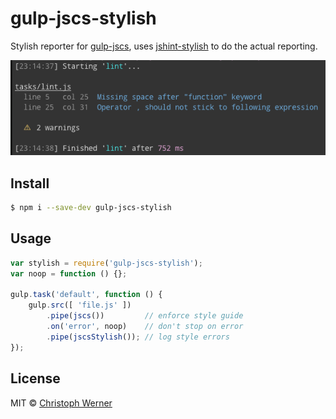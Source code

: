 # gulp-jscs-stylish

Stylish reporter for [gulp-jscs](https://github.com/jscs-dev/gulp-jscs), uses [jshint-stylish](https://github.com/sindresorhus/jshint-stylish) to do the actual reporting.

![screenshot](screenshot.png)

## Install

```sh
$ npm i --save-dev gulp-jscs-stylish
```


## Usage

```js
var stylish = require('gulp-jscs-stylish');
var noop = function () {};

gulp.task('default', function () {
	gulp.src([ 'file.js' ])
		.pipe(jscs())         // enforce style guide
		.on('error', noop)    // don't stop on error
		.pipe(jscsStylish()); // log style errors
});
```


## License

MIT © [Christoph Werner](http://twitter.com/gonsfx)
